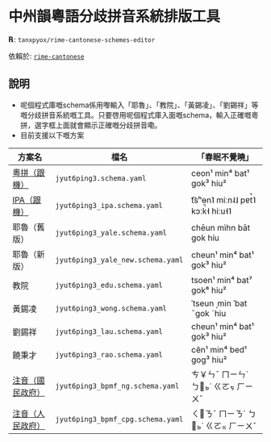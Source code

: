 # 中州韻粵語分歧拼音系統排版工具

**℞**: `tanxpyox/rime-cantonese-schemes-editor`

依賴於: [`rime-cantonese`](https://github.com/rime/rime-cantonese)

## 說明

* 呢個程式庫嘅schema係用嚟輸入「耶魯」、「教院」、「黃錫凌」、「劉錫祥」等嘅分歧拼音系統嘅工具。只要啓用呢個程式庫入面嘅schema，輸入正確嘅粵拼，選字框上面就會顯示正確嘅分歧拼音嘞。
* 目前支援以下嘅方案

 方案名| 檔名 | 「春眠不覺曉」
-----|------| ------
[粵拼（跟機）](https://github.com/rime/rime-cantonese)| `jyut6ping3.schema.yaml` | ceon¹ min⁴ bat¹ gok³ hiu²
[IPA（跟機）](https://github.com/rime/rime-cantonese)| `jyut6ping3_ipa.schema.yaml` | t͡sʰɵn˥ miːn˨˩ pɐt̚˥ kɔːk̚˧ hiːu˧˥
耶魯（舊版）| `jyut6ping3_yale.schema.yaml` | chēun mìhn bāt gok híu
耶魯（新版）| `jyut6ping3_yale_new.schema.yaml`|  cheun¹ min⁴ bat¹ gok³ hiu²
教院| `jyut6ping3_edu.schema.yaml` |  tsoen¹ min⁴ bat⁷ gok⁸ hiu²
黃錫凌| `jyut6ping3_wong.schema.yaml` |  ˈtseun ˌmin ˈbat ˉgok ˊhiu
劉錫祥| `jyut6ping3_lau.schema.yaml` | cheun¹ min⁴ bat¹ gok³ hiu²
饒秉才| `jyut6ping3_rao.schema.yaml` | cên¹ min⁴ bed¹ gog³ hiu²
[注音（國民政府）](https://github.com/tanxpyox/rime-cantonese-bpmf)| `jyut6ping3_bpmf_ng.schema.yaml` |ㄘ￥ㄣˉ ㄇㄧㄣˊ ㄅㆿㆵ˙ ㄍㄛㆶ ㄏㄧㄨˇ
[注音（人民政府）](https://github.com/tanxpyox/rime-cantonese-bpmf)| `jyut6ping3_bpmf_cpg.schema.yaml` |ㄑㆾㄋˉ ㄇㄧㄋˊ ㄅㆿㆵ˙ ㄍㄛㆻ ㄏㄧㄨˇ

